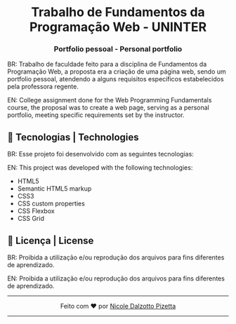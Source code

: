 <h1 align="center"> Trabalho de Fundamentos da Programação Web - UNINTER </h1>

<h3 align="center"> Portfolio pessoal - Personal portfolio </h3>

BR: Trabalho de faculdade feito para a disciplina de Fundamentos da Programação Web, a proposta era a criação de uma página web, sendo um portfolio pessoal, atendendo a alguns requisitos específicos estabelecidos pela professora regente.

EN: College assignment done for the Web Programming Fundamentals course, the proposal was to create a web page, serving as a personal portfolio, meeting specific requirements set by the instructor.

## 🌸 Tecnologias | Technologies

BR: Esse projeto foi desenvolvido com as seguintes tecnologias:

EN: This project was developed with the following technologies:

- HTML5
- Semantic HTML5 markup
- CSS3
- CSS custom properties
- CSS Flexbox
- CSS Grid

## :memo: Licença | License

BR: Proibida a utilização e/ou reprodução dos arquivos para fins diferentes de aprendizado.

EN: Proibida a utilização e/ou reprodução dos arquivos para fins diferentes de aprendizado.

---

<p align="center"> Feito com ♥ por <a href="https://github.com/NicoleDPizetta">Nicole Dalzotto Pizetta</a>

---